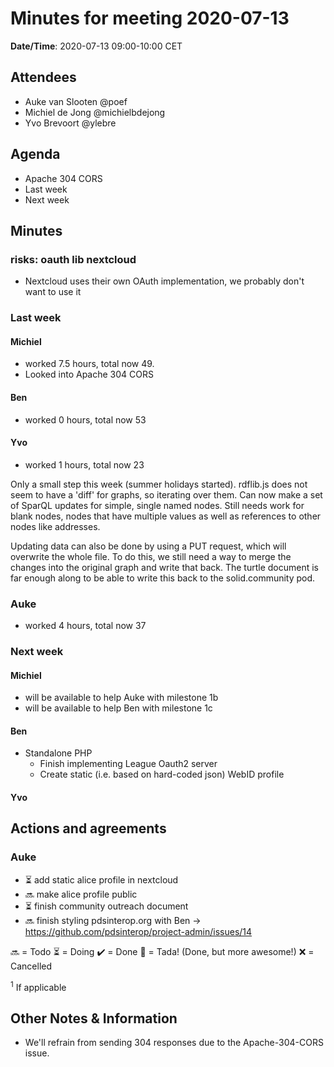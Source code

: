 # Minutes for meeting 2020-07-13

**Date/Time**: 2020-07-13 09:00-10:00 CET<br/>

## Attendees

- Auke van Slooten @poef
- Michiel de Jong @michielbdejong
- Yvo Brevoort @ylebre

## Agenda
- Apache 304 CORS
- Last week
- Next week
## Minutes
### risks: oauth lib nextcloud
* Nextcloud uses their own OAuth implementation, we probably don't want to use it


### Last week
#### Michiel
* worked 7.5 hours, total now 49.
* Looked into Apache 304 CORS

#### Ben
* worked 0 hours, total now 53

#### Yvo
* worked 1 hours, total now 23

Only a small step this week (summer holidays started). rdflib.js does not seem to have a 'diff' for graphs, so iterating over them. Can now make a set of SparQL updates for simple, single named nodes. Still needs work for blank nodes, nodes that have multiple values as well as references to other nodes like addresses.

Updating data can also be done by using a PUT request, which will overwrite the whole file. To do this, we still need a way to merge the changes into the original graph and write that back. The turtle document is far enough along to be able to write this back to the solid.community pod.

### Auke
* worked 4 hours, total now 37

### Next week
#### Michiel
- will be available to help Auke with milestone 1b
- will be available to help Ben with milestone 1c

#### Ben

- Standalone PHP
  - Finish implementing League Oauth2 server
  - Create static (i.e. based on hard-coded json) WebID profile

#### Yvo

## Actions and agreements

### Auke
* ⏳ add static alice profile in nextcloud
* 🔜 make alice profile public
* ⏳ finish community outreach document
* 🔜 finish styling pdsinterop.org with Ben -> https://github.com/pdsinterop/project-admin/issues/14


🔜 = Todo
⏳ = Doing
✔️ = Done
🎉 = Tada! (Done, but more awesome!)
❌ = Cancelled

<sup>1</sup> If applicable

## Other Notes & Information
* We'll refrain from sending 304 responses due to the Apache-304-CORS issue.
